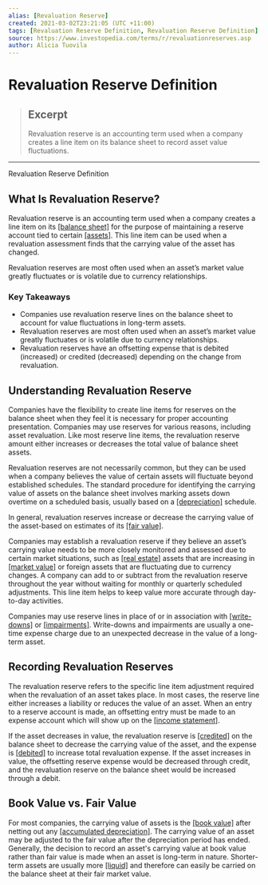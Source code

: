 ```yaml
---
alias: [Revaluation Reserve]
created: 2021-03-02T23:21:05 (UTC +11:00)
tags: [Revaluation Reserve Definition, Revaluation Reserve Definition]
source: https://www.investopedia.com/terms/r/revaluationreserves.asp
author: Alicia Tuovila
---
```


# Revaluation Reserve Definition

> ## Excerpt
> Revaluation reserve is an accounting term used when a company creates a line item on its balance sheet to record asset value fluctuations.

---

Revaluation Reserve Definition
## What Is Revaluation Reserve?

Revaluation reserve is an accounting term used when a company creates a line item on its [[balance sheet]](https://www.investopedia.com/terms/b/balancesheet.asp) for the purpose of maintaining a reserve account tied to certain [[assets]](https://www.investopedia.com/terms/a/asset.asp). This line item can be used when a revaluation assessment finds that the carrying value of the asset has changed.

Revaluation reserves are most often used when an asset’s market value greatly fluctuates or is volatile due to currency relationships.

### Key Takeaways

-   Companies use revaluation reserve lines on the balance sheet to account for value fluctuations in long-term assets.
-   Revaluation reserves are most often used when an asset’s market value greatly fluctuates or is volatile due to currency relationships.
-   Revaluation reserves have an offsetting expense that is debited (increased) or credited (decreased) depending on the change from revaluation.

## Understanding Revaluation Reserve

Companies have the flexibility to create line items for reserves on the balance sheet when they feel it is necessary for proper accounting presentation. Companies may use reserves for various reasons, including asset revaluation. Like most reserve line items, the revaluation reserve amount either increases or decreases the total value of balance sheet assets.

Revaluation reserves are not necessarily common, but they can be used when a company believes the value of certain assets will fluctuate beyond established schedules. The standard procedure for identifying the carrying value of assets on the balance sheet involves marking assets down overtime on a scheduled basis, usually based on a [[depreciation]](https://www.investopedia.com/terms/d/depreciation.asp) schedule.

In general, revaluation reserves increase or decrease the carrying value of the asset-based on estimates of its [[fair value]](https://www.investopedia.com/terms/f/fairvalue.asp).

Companies may establish a revaluation reserve if they believe an asset’s carrying value needs to be more closely monitored and assessed due to certain market situations, such as [[real estate]](https://www.investopedia.com/terms/r/realestate.asp) assets that are increasing in [[market value]](https://www.investopedia.com/ask/answers/041615/how-do-you-account-changes-market-value-various-fixed-assets.asp) or foreign assets that are fluctuating due to currency changes. A company can add to or subtract from the revaluation reserve throughout the year without waiting for monthly or quarterly scheduled adjustments. This line item helps to keep value more accurate through day-to-day activities.

Companies may use reserve lines in place of or in association with [[write-downs]](https://www.investopedia.com/terms/w/writedown.asp) or [[impairments]](https://www.investopedia.com/terms/i/impairment.asp). Write-downs and impairments are usually a one-time expense charge due to an unexpected decrease in the value of a long-term asset.

## Recording Revaluation Reserves

The revaluation reserve refers to the specific line item adjustment required when the revaluation of an asset takes place. In most cases, the reserve line either increases a liability or reduces the value of an asset. When an entry to a reserve account is made, an offsetting entry must be made to an expense account which will show up on the [[income statement]](https://www.investopedia.com/terms/i/incomestatement.asp).

If the asset decreases in value, the revaluation reserve is [[credited]](https://www.investopedia.com/terms/c/credit.asp) on the balance sheet to decrease the carrying value of the asset, and the expense is [[debited]](https://www.investopedia.com/terms/d/debit.asp) to increase total revaluation expense. If the asset increases in value, the offsetting reserve expense would be decreased through credit, and the revaluation reserve on the balance sheet would be increased through a debit.

## Book Value vs. Fair Value

For most companies, the carrying value of assets is the [[book value]](https://www.investopedia.com/terms/b/bookvalue.asp) after netting out any [[accumulated depreciation]](https://www.investopedia.com/terms/a/accumulated-depreciation.asp). The carrying value of an asset may be adjusted to the fair value after the depreciation period has ended. Generally, the decision to record an asset's carrying value at book value rather than fair value is made when an asset is long-term in nature. Shorter-term assets are usually more [[liquid]](https://www.investopedia.com/terms/l/liquidity.asp) and therefore can easily be carried on the balance sheet at their fair market value.
